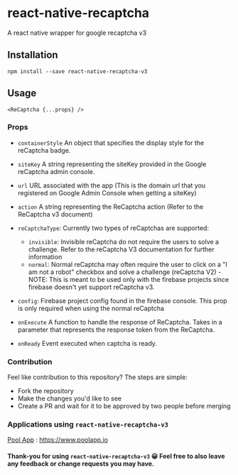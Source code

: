 # react-native-recaptcha
A react native wrapper for google recaptcha v3

## Installation
```
npm install --save react-native-recaptcha-v3
```

## Usage
```
<ReCaptcha {...props} />
```

### Props

* `containerStyle` An object that specifies the display style for the reCaptcha badge.

* `siteKey` A string representing the siteKey provided in the Google reCaptcha admin console.

* `url` URL associated with the app (This is the domain url that you registered on Google Admin Console when getting a siteKey)

* `action` A string representing the ReCaptcha action (Refer to the ReCaptcha v3 document)

* `reCaptchaType`: Currently two types of reCaptchas are supported:
  * `invisible`: Invisible reCaptcha do not require the users to solve a challenge. Refer to the reCaptcha V3 documentation for further information
  * `normal`: Normal reCaptcha may often require the user to click on a "I am not a robot" checkbox and solve a challenge (reCaptcha V2) - NOTE: This is meant to be used only with the firebase projects since firebase doesn't yet support reCaptcha v3.

* `config`: Firebase project config found in the firebase console. This prop is only required when using the normal reCaptcha

* `onExecute` A function to handle the response of ReCaptcha. Takes in a parameter that represents the
response token from the ReCaptcha.

* `onReady` Event executed when captcha is ready.

### Contribution

Feel like contribution to this repository? The steps are simple:
* Fork the repository
* Make the changes you'd like to see
* Create a PR and wait for it to be approved by two people before merging

### Applications using `react-native-recaptcha-v3`

[Pool App](https://www.poolapp.io) : https://www.poolapp.io

#### Thank-you for using `react-native-recaptcha-v3` 😀 Feel free to also leave any feedback or change requests you may have.
